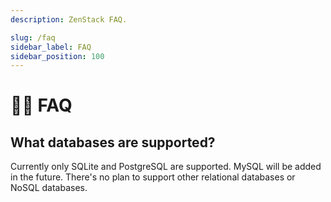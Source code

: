 ```yaml
---
description: ZenStack FAQ.

slug: /faq
sidebar_label: FAQ
sidebar_position: 100
---
```


# 🙋🏻 FAQ

## What databases are supported?

Currently only SQLite and PostgreSQL are supported. MySQL will be added in the future. There's no plan to support other relational databases or NoSQL databases.

